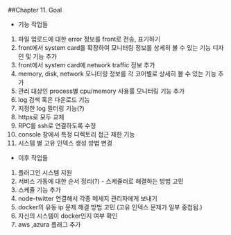 ##Chapter 11. Goal

* 기능 작업들
1.	파일 업로드에 대한 error 정보를 front로 전송, 표기하기
2.	front에서 system card를 확장하여 모니터링 정보를 상세히 볼 수 있는 기능 디자인 및 기능 추가
3.	front에서 system card에 network traffic 정보 추가
4.	memory, disk, network 모니터링 정보를 각 코어별로 상세히 볼 수 있는 기능 추가
5.	관리 대상인 process별 cpu/memory 사용률 모니터링 기능 추가
6.	log 검색 혹은 다운로드 기능
7.	지정한 log 필터링 기능(?)
8.	https로 모두 교체
9.	RPC를 ssh로 연결하도록 수정
10.	console 창에서 특정 디렉토리 접근 제한 기능
11.	시스템 별 고유 인덱스 생성 방법 변경

* 이후 작업들
1.	플러그인 시스템 지원
2.	서비스 가동에 대한 순서 정리(?) - 스케쥴러로 해결하는 방법 고민
3.	스케쥴 기능 추가
4.	node-twitter 연결해서 각종 메세지 관리자에게 보내기
5.	docker의 유동 ip 문제 해결 방법 고민 (고유 인덱스 문제가 일부 중첩됨.)
6.	자신의 시스템이 docker인지 여부 확인
7.	aws ,azura 플래그 추가
 
